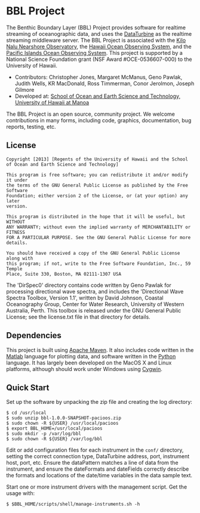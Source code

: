 BBL Project
===========

The Benthic Boundary Layer (BBL) Project provides software for realtime streaming of oceanographic data, and uses the [DataTurbine](http://dataturbine.org) as the realtime streaming middleware server.  The BBL Project is associated with the [Kilo Nalu Nearshore Observatory](http://www.soest.hawaii.edu/OE/KiloNalu/), the [Hawaii Ocean Observing System](http://soest.hawaii.edu/hioos), and the [Pacific Islands Ocean Observing System](http://pacioos.org). This project is supported by a National Science Foundation grant (NSF Award #OCE-0536607-000) to the University of Hawaii.

* Contributors: Christopher Jones, Margaret McManus, Geno Pawlak, Judith Wells, KR MacDonald, Ross Timmerman, Conor Jerolmon, Joseph Gilmore
* Developed at: [School of Ocean and Earth Science and Technology, University of Hawaii at Manoa](http://soest.hawaii.edu)

The BBL Project is an open source, community project.  We welcome contributions in many forms, including code, graphics, documentation, bug reports, testing, etc.

License
-------
```
Copyright [2013] [Regents of the University of Hawaii and the School of Ocean and Earth Science and Technology]

This program is free software; you can redistribute it and/or modify it under
the terms of the GNU General Public License as published by the Free Software
Foundation; either version 2 of the License, or (at your option) any later
version.

This program is distributed in the hope that it will be useful, but WITHOUT
ANY WARRANTY; without even the implied warranty of MERCHANTABILITY or FITNESS
FOR A PARTICULAR PURPOSE. See the GNU General Public License for more details.

You should have received a copy of the GNU General Public License along with
this program; if not, write to the Free Software Foundation, Inc., 59 Temple
Place, Suite 330, Boston, MA 02111-1307 USA
```

The 'DirSpec0' directory contains code written by Geno Pawlak for processing directional wave spectra, and includes the 'Directional Wave Spectra Toolbox, Version 1.1', written by David Johnson, Coastal Oceanography Group, Center for Water Research, University of Western Australia, Perth. This toolbox is released under the GNU General Public License; see the license.txt file in that directory for details.

Dependencies
------------

This project is built using [Apache Maven](http://maven.apache.org). It also includes code written in the [Matlab](http://mathworks.com) language for plotting data, and software written in the [Python](http://python.org) language. It has largely been developed on the MacOS X and Linux platforms, although should work under Windows using [Cygwin](http://cygwin.com).

Quick Start
-----------

Set up the software by unpacking the zip file and creating the log directory:
    
    $ cd /usr/local
    $ sudo unzip bbl-1.0.0-SNAPSHOT-pacioos.zip
    $ sudo chown -R ${USER} /usr/local/pacioos
    $ export BBL_HOME=/usr/local/pacioos
    $ sudo mkdir -p /var/log/bbl
    $ sudo chown -R ${USER} /var/log/bbl
    
Edit or add configuration files for each instrument in the `conf/` directory, setting the correct connection type, DataTurbine address, port, instrument host, port, etc.  Ensure the dataPattern matches a line of data from the instrument, and ensure the dateFormats and dateFields correctly describe the formats and locations of the date/time variables in the data sample text.

Start one or more instrument drivers with the management script. Get the usage with:

    $ $BBL_HOME/scripts/shell/manage-instruments.sh -h






